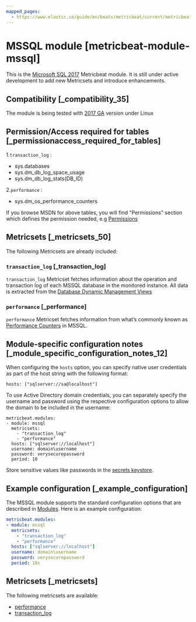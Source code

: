 ```yaml
---
mapped_pages:
  - https://www.elastic.co/guide/en/beats/metricbeat/current/metricbeat-module-mssql.html
---
```


<!-- This file is generated! See scripts/mage/docs_collector.go -->

# MSSQL module [metricbeat-module-mssql]

This is the [Microsoft SQL 2017](https://www.microsoft.com/en-us/sql-server/sql-server-2017) Metricbeat module. It is still under active development to add new Metricsets and introduce enhancements.


## Compatibility [_compatibility_35]

The module is being tested with [2017 GA](https://hub.docker.com/r/microsoft/mssql-server-linux/) version under Linux


## Permission/Access required for tables [_permissionaccess_required_for_tables]

1.`transaction_log` :

* sys.databases
* sys.dm_db_log_space_usage
* sys.dm_db_log_stats(DB_ID)

2.`performance` :

* sys.dm_os_performance_counters

If you browse MSDN for above tables, you will find "Permissions" section which defines the permission needed, e.g [Permissions](https://docs.microsoft.com/en-us/sql/relational-databases/system-dynamic-management-views/sys-dm-db-log-space-usage-transact-sql?view=sql-server-ver15)


## Metricsets [_metricsets_50]

The following Metricsets are already included:


### `transaction_log` [_transaction_log]

`transaction_log` Metricset fetches information about the operation and transaction log of each MSSQL database in the monitored instance. All data is extracted from the [Database Dynamic Management Views](https://docs.microsoft.com/en-us/sql/relational-databases/system-dynamic-management-views/database-related-dynamic-management-views-transact-sql?view=sql-server-2017)


### `performance` [_performance]

`performance` Metricset fetches information from what’s commonly known as [Performance Counters](https://docs.microsoft.com/en-us/sql/relational-databases/system-dynamic-management-views/sys-dm-os-performance-counters-transact-sql?view=sql-server-2017) in MSSQL.


## Module-specific configuration notes [_module_specific_configuration_notes_12]

When configuring the `hosts` option, you can specify native user credentials as part of the host string with the following format:

```
hosts: ["sqlserver://sa@localhost"]
```

To use Active Directory domain credentials, you can separately specify the username and password using the respective configuration options to allow the domain to be included in the username:

```
metricbeat.modules:
- module: mssql
  metricsets:
    - "transaction_log"
    - "performance"
  hosts: ["sqlserver://localhost"]
  username: domain\username
  password: verysecurepassword
  period: 10
```

Store sensitive values like passwords in the [secrets keystore](/reference/metricbeat/keystore.md).


## Example configuration [_example_configuration]

The MSSQL module supports the standard configuration options that are described in [Modules](/reference/metricbeat/configuration-metricbeat.md). Here is an example configuration:

```yaml
metricbeat.modules:
- module: mssql
  metricsets:
    - "transaction_log"
    - "performance"
  hosts: ["sqlserver://localhost"]
  username: domain\username
  password: verysecurepassword
  period: 10s
```


## Metricsets [_metricsets]

The following metricsets are available:

* [performance](/reference/metricbeat/metricbeat-metricset-mssql-performance.md)
* [transaction_log](/reference/metricbeat/metricbeat-metricset-mssql-transaction_log.md)
